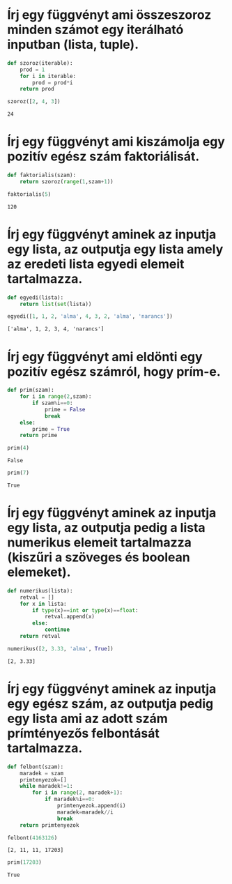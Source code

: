 # Írj egy függvényt ami összeszoroz minden számot egy iterálható inputban (lista, tuple).


```python
def szoroz(iterable):
    prod = 1
    for i in iterable:
        prod = prod*i
    return prod
```


```python
szoroz([2, 4, 3])
```




    24



# Írj egy függvényt ami kiszámolja egy pozitív egész szám faktoriálisát.


```python
def faktorialis(szam):
    return szoroz(range(1,szam+1))
```


```python
faktorialis(5)
```




    120



# Írj egy függvényt aminek az inputja egy lista, az outputja egy lista amely az eredeti lista egyedi elemeit tartalmazza.


```python
def egyedi(lista):
    return list(set(lista))
```


```python
egyedi([1, 1, 2, 'alma', 4, 3, 2, 'alma', 'narancs'])
```




    ['alma', 1, 2, 3, 4, 'narancs']



# Írj egy függvényt ami eldönti egy pozitív egész számról, hogy prím-e.


```python
def prim(szam):
    for i in range(2,szam):
        if szam%i==0:
            prime = False
            break
    else:
        prime = True
    return prime
```


```python
prim(4)
```




    False




```python
prim(7)
```




    True



# Írj egy függvényt aminek az inputja egy lista, az outputja pedig a lista numerikus elemeit tartalmazza (kiszűri a szöveges és boolean elemeket).


```python
def numerikus(lista):
    retval = []
    for x in lista:
        if type(x)==int or type(x)==float:
            retval.append(x)
        else:
            continue
    return retval
```


```python
numerikus([2, 3.33, 'alma', True])
```




    [2, 3.33]



# Írj egy függvényt aminek az inputja egy egész szám, az outputja pedig egy lista ami az adott szám prímtényezős felbontását tartalmazza.


```python
def felbont(szam):
    maradek = szam
    primtenyezok=[]
    while maradek!=1:
        for i in range(2, maradek+1):
            if maradek%i==0:
                primtenyezok.append(i)
                maradek=maradek//i
                break
    return primtenyezok
```


```python
felbont(4163126)
```




    [2, 11, 11, 17203]




```python
prim(17203)
```




    True


